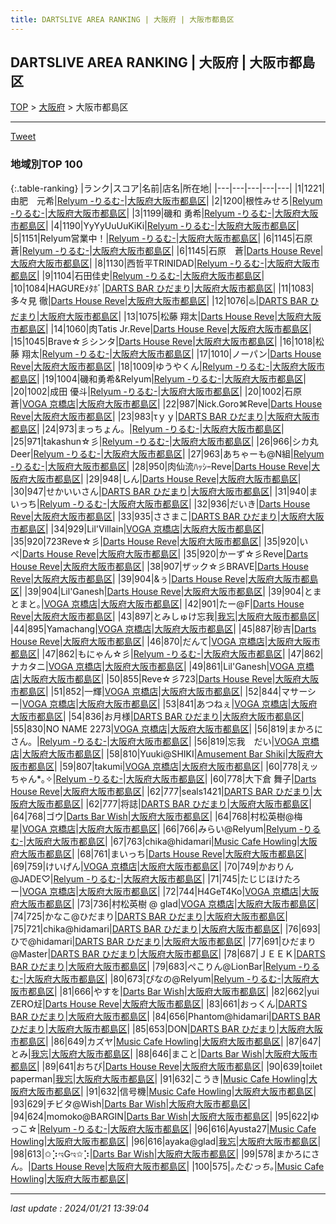 ```yaml
---
title: DARTSLIVE AREA RANKING | 大阪府 | 大阪市都島区
---
```

## DARTSLIVE AREA RANKING | 大阪府 | 大阪市都島区

[TOP](/darts/rank/) > [大阪府](/darts/rank/大阪府/) > 大阪市都島区

___

<a href="https://twitter.com/share?ref_src=twsrc%5Etfw" data-text="DARTSLIVE AREA RANKING | 大阪府大阪市都島区" class="twitter-share-button" data-via="DARTSLIVE" data-hashtags="DARTSLIVE" data-related="DARTSLIVE" data-show-count="false">Tweet</a>

### 地域別TOP 100

{:.table-ranking}
|ランク|スコア|名前|店名|所在地|
|---|---|---|---|---|
|1|1221|由肥　元希|<a href="https://search.dartslive.com/jp/shop/18366769fff3e834fec1ae84bb28bd87">Relyum -りるむ-</a>|<a href="/darts/rank/大阪府/大阪市都島区">大阪府大阪市都島区</a>|
|2|1200|根性みせろ|<a href="https://search.dartslive.com/jp/shop/18366769fff3e834fec1ae84bb28bd87">Relyum -りるむ-</a>|<a href="/darts/rank/大阪府/大阪市都島区">大阪府大阪市都島区</a>|
|3|1199|磯和 勇希|<a href="https://search.dartslive.com/jp/shop/18366769fff3e834fec1ae84bb28bd87">Relyum -りるむ-</a>|<a href="/darts/rank/大阪府/大阪市都島区">大阪府大阪市都島区</a>|
|4|1190|YyYyUuUuKiKi|<a href="https://search.dartslive.com/jp/shop/18366769fff3e834fec1ae84bb28bd87">Relyum -りるむ-</a>|<a href="/darts/rank/大阪府/大阪市都島区">大阪府大阪市都島区</a>|
|5|1151|Relyum営業中！|<a href="https://search.dartslive.com/jp/shop/18366769fff3e834fec1ae84bb28bd87">Relyum -りるむ-</a>|<a href="/darts/rank/大阪府/大阪市都島区">大阪府大阪市都島区</a>|
|6|1145|石原　蒼|<a href="https://search.dartslive.com/jp/shop/18366769fff3e834fec1ae84bb28bd87">Relyum -りるむ-</a>|<a href="/darts/rank/大阪府/大阪市都島区">大阪府大阪市都島区</a>|
|6|1145|石原　蒼|<a href="https://search.dartslive.com/jp/shop/68fa169ffc266339a3f63593b5358cc4">Darts House Reve</a>|<a href="/darts/rank/大阪府/大阪市都島区">大阪府大阪市都島区</a>|
|8|1130|西哲平TRINIDAD|<a href="https://search.dartslive.com/jp/shop/18366769fff3e834fec1ae84bb28bd87">Relyum -りるむ-</a>|<a href="/darts/rank/大阪府/大阪市都島区">大阪府大阪市都島区</a>|
|9|1104|石田佳史|<a href="https://search.dartslive.com/jp/shop/18366769fff3e834fec1ae84bb28bd87">Relyum -りるむ-</a>|<a href="/darts/rank/大阪府/大阪市都島区">大阪府大阪市都島区</a>|
|10|1084|HAGUREﾒﾀﾎﾞ|<a href="https://search.dartslive.com/jp/shop/b422a52f917b16080d9b047a20a7ba1e">DARTS BAR ひだまり</a>|<a href="/darts/rank/大阪府/大阪市都島区">大阪府大阪市都島区</a>|
|11|1083|多々見 徹|<a href="https://search.dartslive.com/jp/shop/68fa169ffc266339a3f63593b5358cc4">Darts House Reve</a>|<a href="/darts/rank/大阪府/大阪市都島区">大阪府大阪市都島区</a>|
|12|1076|♨️|<a href="https://search.dartslive.com/jp/shop/b422a52f917b16080d9b047a20a7ba1e">DARTS BAR ひだまり</a>|<a href="/darts/rank/大阪府/大阪市都島区">大阪府大阪市都島区</a>|
|13|1075|松藤 翔太|<a href="https://search.dartslive.com/jp/shop/68fa169ffc266339a3f63593b5358cc4">Darts House Reve</a>|<a href="/darts/rank/大阪府/大阪市都島区">大阪府大阪市都島区</a>|
|14|1060|肉Tatis Jr.Reve|<a href="https://search.dartslive.com/jp/shop/68fa169ffc266339a3f63593b5358cc4">Darts House Reve</a>|<a href="/darts/rank/大阪府/大阪市都島区">大阪府大阪市都島区</a>|
|15|1045|Brave☆彡シンタ|<a href="https://search.dartslive.com/jp/shop/68fa169ffc266339a3f63593b5358cc4">Darts House Reve</a>|<a href="/darts/rank/大阪府/大阪市都島区">大阪府大阪市都島区</a>|
|16|1018|松藤 翔太|<a href="https://search.dartslive.com/jp/shop/18366769fff3e834fec1ae84bb28bd87">Relyum -りるむ-</a>|<a href="/darts/rank/大阪府/大阪市都島区">大阪府大阪市都島区</a>|
|17|1010|ノーパン|<a href="https://search.dartslive.com/jp/shop/68fa169ffc266339a3f63593b5358cc4">Darts House Reve</a>|<a href="/darts/rank/大阪府/大阪市都島区">大阪府大阪市都島区</a>|
|18|1009|ゆうやくん|<a href="https://search.dartslive.com/jp/shop/18366769fff3e834fec1ae84bb28bd87">Relyum -りるむ-</a>|<a href="/darts/rank/大阪府/大阪市都島区">大阪府大阪市都島区</a>|
|19|1004|磯和勇希&amp;Relyum|<a href="https://search.dartslive.com/jp/shop/18366769fff3e834fec1ae84bb28bd87">Relyum -りるむ-</a>|<a href="/darts/rank/大阪府/大阪市都島区">大阪府大阪市都島区</a>|
|20|1002|成田 優斗|<a href="https://search.dartslive.com/jp/shop/18366769fff3e834fec1ae84bb28bd87">Relyum -りるむ-</a>|<a href="/darts/rank/大阪府/大阪市都島区">大阪府大阪市都島区</a>|
|20|1002|石原　蒼|<a href="https://search.dartslive.com/jp/shop/1b0cac588aabf2910d9b047a20a7ba1e">VOGA 京橋店</a>|<a href="/darts/rank/大阪府/大阪市都島区">大阪府大阪市都島区</a>|
|22|987|Nick.Goro⌘Reve|<a href="https://search.dartslive.com/jp/shop/68fa169ffc266339a3f63593b5358cc4">Darts House Reve</a>|<a href="/darts/rank/大阪府/大阪市都島区">大阪府大阪市都島区</a>|
|23|983|τｙｙ|<a href="https://search.dartslive.com/jp/shop/b422a52f917b16080d9b047a20a7ba1e">DARTS BAR ひだまり</a>|<a href="/darts/rank/大阪府/大阪市都島区">大阪府大阪市都島区</a>|
|24|973|まっちょん。|<a href="https://search.dartslive.com/jp/shop/18366769fff3e834fec1ae84bb28bd87">Relyum -りるむ-</a>|<a href="/darts/rank/大阪府/大阪市都島区">大阪府大阪市都島区</a>|
|25|971|takashun☆彡|<a href="https://search.dartslive.com/jp/shop/18366769fff3e834fec1ae84bb28bd87">Relyum -りるむ-</a>|<a href="/darts/rank/大阪府/大阪市都島区">大阪府大阪市都島区</a>|
|26|966|シカ丸　Deer|<a href="https://search.dartslive.com/jp/shop/18366769fff3e834fec1ae84bb28bd87">Relyum -りるむ-</a>|<a href="/darts/rank/大阪府/大阪市都島区">大阪府大阪市都島区</a>|
|27|963|あちゃーも@N組|<a href="https://search.dartslive.com/jp/shop/18366769fff3e834fec1ae84bb28bd87">Relyum -りるむ-</a>|<a href="/darts/rank/大阪府/大阪市都島区">大阪府大阪市都島区</a>|
|28|950|肉仙流ﾊｯｼｰReve|<a href="https://search.dartslive.com/jp/shop/68fa169ffc266339a3f63593b5358cc4">Darts House Reve</a>|<a href="/darts/rank/大阪府/大阪市都島区">大阪府大阪市都島区</a>|
|29|948|しん|<a href="https://search.dartslive.com/jp/shop/68fa169ffc266339a3f63593b5358cc4">Darts House Reve</a>|<a href="/darts/rank/大阪府/大阪市都島区">大阪府大阪市都島区</a>|
|30|947|せかいいさん|<a href="https://search.dartslive.com/jp/shop/b422a52f917b16080d9b047a20a7ba1e">DARTS BAR ひだまり</a>|<a href="/darts/rank/大阪府/大阪市都島区">大阪府大阪市都島区</a>|
|31|940|まいっち|<a href="https://search.dartslive.com/jp/shop/18366769fff3e834fec1ae84bb28bd87">Relyum -りるむ-</a>|<a href="/darts/rank/大阪府/大阪市都島区">大阪府大阪市都島区</a>|
|32|936|だいき|<a href="https://search.dartslive.com/jp/shop/68fa169ffc266339a3f63593b5358cc4">Darts House Reve</a>|<a href="/darts/rank/大阪府/大阪市都島区">大阪府大阪市都島区</a>|
|33|935|ささまこ|<a href="https://search.dartslive.com/jp/shop/b422a52f917b16080d9b047a20a7ba1e">DARTS BAR ひだまり</a>|<a href="/darts/rank/大阪府/大阪市都島区">大阪府大阪市都島区</a>|
|34|929|Lil&#x27;Villain|<a href="https://search.dartslive.com/jp/shop/1b0cac588aabf2910d9b047a20a7ba1e">VOGA 京橋店</a>|<a href="/darts/rank/大阪府/大阪市都島区">大阪府大阪市都島区</a>|
|35|920|723Reve☆彡|<a href="https://search.dartslive.com/jp/shop/68fa169ffc266339a3f63593b5358cc4">Darts House Reve</a>|<a href="/darts/rank/大阪府/大阪市都島区">大阪府大阪市都島区</a>|
|35|920|いぺ|<a href="https://search.dartslive.com/jp/shop/68fa169ffc266339a3f63593b5358cc4">Darts House Reve</a>|<a href="/darts/rank/大阪府/大阪市都島区">大阪府大阪市都島区</a>|
|35|920|かーず☆彡Reve|<a href="https://search.dartslive.com/jp/shop/68fa169ffc266339a3f63593b5358cc4">Darts House Reve</a>|<a href="/darts/rank/大阪府/大阪市都島区">大阪府大阪市都島区</a>|
|38|907|ザック☆彡BRAVE|<a href="https://search.dartslive.com/jp/shop/68fa169ffc266339a3f63593b5358cc4">Darts House Reve</a>|<a href="/darts/rank/大阪府/大阪市都島区">大阪府大阪市都島区</a>|
|39|904|&amp;ぅ|<a href="https://search.dartslive.com/jp/shop/68fa169ffc266339a3f63593b5358cc4">Darts House Reve</a>|<a href="/darts/rank/大阪府/大阪市都島区">大阪府大阪市都島区</a>|
|39|904|Lil&#x27;Ganesh|<a href="https://search.dartslive.com/jp/shop/68fa169ffc266339a3f63593b5358cc4">Darts House Reve</a>|<a href="/darts/rank/大阪府/大阪市都島区">大阪府大阪市都島区</a>|
|39|904|とまとまと｡|<a href="https://search.dartslive.com/jp/shop/1b0cac588aabf2910d9b047a20a7ba1e">VOGA 京橋店</a>|<a href="/darts/rank/大阪府/大阪市都島区">大阪府大阪市都島区</a>|
|42|901|たー@F|<a href="https://search.dartslive.com/jp/shop/68fa169ffc266339a3f63593b5358cc4">Darts House Reve</a>|<a href="/darts/rank/大阪府/大阪市都島区">大阪府大阪市都島区</a>|
|43|897|とみしゅけ忘我|<a href="https://search.dartslive.com/jp/shop/0f6c201242950a1e58d385ea46352d8f">我忘</a>|<a href="/darts/rank/大阪府/大阪市都島区">大阪府大阪市都島区</a>|
|44|895|Yamachang|<a href="https://search.dartslive.com/jp/shop/1b0cac588aabf2910d9b047a20a7ba1e">VOGA 京橋店</a>|<a href="/darts/rank/大阪府/大阪市都島区">大阪府大阪市都島区</a>|
|45|887|砂吉|<a href="https://search.dartslive.com/jp/shop/68fa169ffc266339a3f63593b5358cc4">Darts House Reve</a>|<a href="/darts/rank/大阪府/大阪市都島区">大阪府大阪市都島区</a>|
|46|870|だんて|<a href="https://search.dartslive.com/jp/shop/1b0cac588aabf2910d9b047a20a7ba1e">VOGA 京橋店</a>|<a href="/darts/rank/大阪府/大阪市都島区">大阪府大阪市都島区</a>|
|47|862|もにゃん☆彡|<a href="https://search.dartslive.com/jp/shop/18366769fff3e834fec1ae84bb28bd87">Relyum -りるむ-</a>|<a href="/darts/rank/大阪府/大阪市都島区">大阪府大阪市都島区</a>|
|47|862|ナカタニ|<a href="https://search.dartslive.com/jp/shop/1b0cac588aabf2910d9b047a20a7ba1e">VOGA 京橋店</a>|<a href="/darts/rank/大阪府/大阪市都島区">大阪府大阪市都島区</a>|
|49|861|Lil&#x27;Ganesh|<a href="https://search.dartslive.com/jp/shop/1b0cac588aabf2910d9b047a20a7ba1e">VOGA 京橋店</a>|<a href="/darts/rank/大阪府/大阪市都島区">大阪府大阪市都島区</a>|
|50|855|Reve☆彡723|<a href="https://search.dartslive.com/jp/shop/68fa169ffc266339a3f63593b5358cc4">Darts House Reve</a>|<a href="/darts/rank/大阪府/大阪市都島区">大阪府大阪市都島区</a>|
|51|852|一輝|<a href="https://search.dartslive.com/jp/shop/1b0cac588aabf2910d9b047a20a7ba1e">VOGA 京橋店</a>|<a href="/darts/rank/大阪府/大阪市都島区">大阪府大阪市都島区</a>|
|52|844|マサーシー|<a href="https://search.dartslive.com/jp/shop/1b0cac588aabf2910d9b047a20a7ba1e">VOGA 京橋店</a>|<a href="/darts/rank/大阪府/大阪市都島区">大阪府大阪市都島区</a>|
|53|841|あつねぇ|<a href="https://search.dartslive.com/jp/shop/1b0cac588aabf2910d9b047a20a7ba1e">VOGA 京橋店</a>|<a href="/darts/rank/大阪府/大阪市都島区">大阪府大阪市都島区</a>|
|54|836|お月様|<a href="https://search.dartslive.com/jp/shop/b422a52f917b16080d9b047a20a7ba1e">DARTS BAR ひだまり</a>|<a href="/darts/rank/大阪府/大阪市都島区">大阪府大阪市都島区</a>|
|55|830|NO NAME 2273|<a href="https://search.dartslive.com/jp/shop/1b0cac588aabf2910d9b047a20a7ba1e">VOGA 京橋店</a>|<a href="/darts/rank/大阪府/大阪市都島区">大阪府大阪市都島区</a>|
|56|819|まかろにさん。|<a href="https://search.dartslive.com/jp/shop/18366769fff3e834fec1ae84bb28bd87">Relyum -りるむ-</a>|<a href="/darts/rank/大阪府/大阪市都島区">大阪府大阪市都島区</a>|
|56|819|忘我　だい|<a href="https://search.dartslive.com/jp/shop/1b0cac588aabf2910d9b047a20a7ba1e">VOGA 京橋店</a>|<a href="/darts/rank/大阪府/大阪市都島区">大阪府大阪市都島区</a>|
|58|810|Yuuki@SHIKI|<a href="https://search.dartslive.com/jp/shop/bb52c610ba7237280d9b047a20a7ba1e">Amusement Bar Shiki</a>|<a href="/darts/rank/大阪府/大阪市都島区">大阪府大阪市都島区</a>|
|59|807|takumi|<a href="https://search.dartslive.com/jp/shop/1b0cac588aabf2910d9b047a20a7ba1e">VOGA 京橋店</a>|<a href="/darts/rank/大阪府/大阪市都島区">大阪府大阪市都島区</a>|
|60|778|えッちゃん*｡✧|<a href="https://search.dartslive.com/jp/shop/18366769fff3e834fec1ae84bb28bd87">Relyum -りるむ-</a>|<a href="/darts/rank/大阪府/大阪市都島区">大阪府大阪市都島区</a>|
|60|778|大下倉 舞子|<a href="https://search.dartslive.com/jp/shop/68fa169ffc266339a3f63593b5358cc4">Darts House Reve</a>|<a href="/darts/rank/大阪府/大阪市都島区">大阪府大阪市都島区</a>|
|62|777|seals1421|<a href="https://search.dartslive.com/jp/shop/b422a52f917b16080d9b047a20a7ba1e">DARTS BAR ひだまり</a>|<a href="/darts/rank/大阪府/大阪市都島区">大阪府大阪市都島区</a>|
|62|777|将誌|<a href="https://search.dartslive.com/jp/shop/b422a52f917b16080d9b047a20a7ba1e">DARTS BAR ひだまり</a>|<a href="/darts/rank/大阪府/大阪市都島区">大阪府大阪市都島区</a>|
|64|768|ゴウ|<a href="https://search.dartslive.com/jp/shop/42d5b5e0b8fdf9360d9b047a20a7ba1e">Darts Bar Wish</a>|<a href="/darts/rank/大阪府/大阪市都島区">大阪府大阪市都島区</a>|
|64|768|村松英樹@梅星|<a href="https://search.dartslive.com/jp/shop/1b0cac588aabf2910d9b047a20a7ba1e">VOGA 京橋店</a>|<a href="/darts/rank/大阪府/大阪市都島区">大阪府大阪市都島区</a>|
|66|766|みらい@Relyum|<a href="https://search.dartslive.com/jp/shop/18366769fff3e834fec1ae84bb28bd87">Relyum -りるむ-</a>|<a href="/darts/rank/大阪府/大阪市都島区">大阪府大阪市都島区</a>|
|67|763|chika@hidamari|<a href="https://search.dartslive.com/jp/shop/24667f601533dac90d9b047a20a7ba1e">Music Cafe Howling</a>|<a href="/darts/rank/大阪府/大阪市都島区">大阪府大阪市都島区</a>|
|68|761|まいっち|<a href="https://search.dartslive.com/jp/shop/68fa169ffc266339a3f63593b5358cc4">Darts House Reve</a>|<a href="/darts/rank/大阪府/大阪市都島区">大阪府大阪市都島区</a>|
|69|759|けいげん|<a href="https://search.dartslive.com/jp/shop/1b0cac588aabf2910d9b047a20a7ba1e">VOGA 京橋店</a>|<a href="/darts/rank/大阪府/大阪市都島区">大阪府大阪市都島区</a>|
|70|749|かおりん@JADE♡|<a href="https://search.dartslive.com/jp/shop/18366769fff3e834fec1ae84bb28bd87">Relyum -りるむ-</a>|<a href="/darts/rank/大阪府/大阪市都島区">大阪府大阪市都島区</a>|
|71|745|たじじほけたろー|<a href="https://search.dartslive.com/jp/shop/1b0cac588aabf2910d9b047a20a7ba1e">VOGA 京橋店</a>|<a href="/darts/rank/大阪府/大阪市都島区">大阪府大阪市都島区</a>|
|72|744|H4GeT4Ko|<a href="https://search.dartslive.com/jp/shop/1b0cac588aabf2910d9b047a20a7ba1e">VOGA 京橋店</a>|<a href="/darts/rank/大阪府/大阪市都島区">大阪府大阪市都島区</a>|
|73|736|村松英樹 @ glad|<a href="https://search.dartslive.com/jp/shop/1b0cac588aabf2910d9b047a20a7ba1e">VOGA 京橋店</a>|<a href="/darts/rank/大阪府/大阪市都島区">大阪府大阪市都島区</a>|
|74|725|かなこ@ひだまり|<a href="https://search.dartslive.com/jp/shop/b422a52f917b16080d9b047a20a7ba1e">DARTS BAR ひだまり</a>|<a href="/darts/rank/大阪府/大阪市都島区">大阪府大阪市都島区</a>|
|75|721|chika@hidamari|<a href="https://search.dartslive.com/jp/shop/b422a52f917b16080d9b047a20a7ba1e">DARTS BAR ひだまり</a>|<a href="/darts/rank/大阪府/大阪市都島区">大阪府大阪市都島区</a>|
|76|693|ひで@hidamari|<a href="https://search.dartslive.com/jp/shop/b422a52f917b16080d9b047a20a7ba1e">DARTS BAR ひだまり</a>|<a href="/darts/rank/大阪府/大阪市都島区">大阪府大阪市都島区</a>|
|77|691|ひだまり@Master|<a href="https://search.dartslive.com/jp/shop/b422a52f917b16080d9b047a20a7ba1e">DARTS BAR ひだまり</a>|<a href="/darts/rank/大阪府/大阪市都島区">大阪府大阪市都島区</a>|
|78|687|ＪＥＥＫ|<a href="https://search.dartslive.com/jp/shop/b422a52f917b16080d9b047a20a7ba1e">DARTS BAR ひだまり</a>|<a href="/darts/rank/大阪府/大阪市都島区">大阪府大阪市都島区</a>|
|79|683|ぺこりん@LionBar|<a href="https://search.dartslive.com/jp/shop/18366769fff3e834fec1ae84bb28bd87">Relyum -りるむ-</a>|<a href="/darts/rank/大阪府/大阪市都島区">大阪府大阪市都島区</a>|
|80|673|ぴなの@Relyum|<a href="https://search.dartslive.com/jp/shop/18366769fff3e834fec1ae84bb28bd87">Relyum -りるむ-</a>|<a href="/darts/rank/大阪府/大阪市都島区">大阪府大阪市都島区</a>|
|81|666|やすを|<a href="https://search.dartslive.com/jp/shop/42d5b5e0b8fdf9360d9b047a20a7ba1e">Darts Bar Wish</a>|<a href="/darts/rank/大阪府/大阪市都島区">大阪府大阪市都島区</a>|
|82|662|yui ZERO㍽|<a href="https://search.dartslive.com/jp/shop/68fa169ffc266339a3f63593b5358cc4">Darts House Reve</a>|<a href="/darts/rank/大阪府/大阪市都島区">大阪府大阪市都島区</a>|
|83|661|おっくん|<a href="https://search.dartslive.com/jp/shop/b422a52f917b16080d9b047a20a7ba1e">DARTS BAR ひだまり</a>|<a href="/darts/rank/大阪府/大阪市都島区">大阪府大阪市都島区</a>|
|84|656|Phantom@hidamari|<a href="https://search.dartslive.com/jp/shop/b422a52f917b16080d9b047a20a7ba1e">DARTS BAR ひだまり</a>|<a href="/darts/rank/大阪府/大阪市都島区">大阪府大阪市都島区</a>|
|85|653|DON|<a href="https://search.dartslive.com/jp/shop/b422a52f917b16080d9b047a20a7ba1e">DARTS BAR ひだまり</a>|<a href="/darts/rank/大阪府/大阪市都島区">大阪府大阪市都島区</a>|
|86|649|カズヤ|<a href="https://search.dartslive.com/jp/shop/24667f601533dac90d9b047a20a7ba1e">Music Cafe Howling</a>|<a href="/darts/rank/大阪府/大阪市都島区">大阪府大阪市都島区</a>|
|87|647|とみ|<a href="https://search.dartslive.com/jp/shop/0f6c201242950a1e58d385ea46352d8f">我忘</a>|<a href="/darts/rank/大阪府/大阪市都島区">大阪府大阪市都島区</a>|
|88|646|まこと|<a href="https://search.dartslive.com/jp/shop/42d5b5e0b8fdf9360d9b047a20a7ba1e">Darts Bar Wish</a>|<a href="/darts/rank/大阪府/大阪市都島区">大阪府大阪市都島区</a>|
|89|641|おちび|<a href="https://search.dartslive.com/jp/shop/68fa169ffc266339a3f63593b5358cc4">Darts House Reve</a>|<a href="/darts/rank/大阪府/大阪市都島区">大阪府大阪市都島区</a>|
|90|639|toilet paperman|<a href="https://search.dartslive.com/jp/shop/0f6c201242950a1e58d385ea46352d8f">我忘</a>|<a href="/darts/rank/大阪府/大阪市都島区">大阪府大阪市都島区</a>|
|91|632|こうき|<a href="https://search.dartslive.com/jp/shop/24667f601533dac90d9b047a20a7ba1e">Music Cafe Howling</a>|<a href="/darts/rank/大阪府/大阪市都島区">大阪府大阪市都島区</a>|
|91|632|信号機|<a href="https://search.dartslive.com/jp/shop/24667f601533dac90d9b047a20a7ba1e">Music Cafe Howling</a>|<a href="/darts/rank/大阪府/大阪市都島区">大阪府大阪市都島区</a>|
|93|629|チビタ@Wish|<a href="https://search.dartslive.com/jp/shop/42d5b5e0b8fdf9360d9b047a20a7ba1e">Darts Bar Wish</a>|<a href="/darts/rank/大阪府/大阪市都島区">大阪府大阪市都島区</a>|
|94|624|momoko@BARGIN|<a href="https://search.dartslive.com/jp/shop/42d5b5e0b8fdf9360d9b047a20a7ba1e">Darts Bar Wish</a>|<a href="/darts/rank/大阪府/大阪市都島区">大阪府大阪市都島区</a>|
|95|622|ゆっこ☆|<a href="https://search.dartslive.com/jp/shop/18366769fff3e834fec1ae84bb28bd87">Relyum -りるむ-</a>|<a href="/darts/rank/大阪府/大阪市都島区">大阪府大阪市都島区</a>|
|96|616|Ayusta27|<a href="https://search.dartslive.com/jp/shop/24667f601533dac90d9b047a20a7ba1e">Music Cafe Howling</a>|<a href="/darts/rank/大阪府/大阪市都島区">大阪府大阪市都島区</a>|
|96|616|ayaka@glad|<a href="https://search.dartslive.com/jp/shop/0f6c201242950a1e58d385ea46352d8f">我忘</a>|<a href="/darts/rank/大阪府/大阪市都島区">大阪府大阪市都島区</a>|
|98|613|✩⡱ಇGಇ✩⡱|<a href="https://search.dartslive.com/jp/shop/42d5b5e0b8fdf9360d9b047a20a7ba1e">Darts Bar Wish</a>|<a href="/darts/rank/大阪府/大阪市都島区">大阪府大阪市都島区</a>|
|99|578|まかろにさん。|<a href="https://search.dartslive.com/jp/shop/68fa169ffc266339a3f63593b5358cc4">Darts House Reve</a>|<a href="/darts/rank/大阪府/大阪市都島区">大阪府大阪市都島区</a>|
|100|575|*｡たむっち｡*|<a href="https://search.dartslive.com/jp/shop/24667f601533dac90d9b047a20a7ba1e">Music Cafe Howling</a>|<a href="/darts/rank/大阪府/大阪市都島区">大阪府大阪市都島区</a>|



___

_last update : 2024/01/21 13:39:04_


<script src="https://cdnjs.cloudflare.com/ajax/libs/jquery/3.6.1/jquery.min.js" integrity="sha512-aVKKRRi/Q/YV+4mjoKBsE4x3H+BkegoM/em46NNlCqNTmUYADjBbeNefNxYV7giUp0VxICtqdrbqU7iVaeZNXA==" crossorigin="anonymous" referrerpolicy="no-referrer"></script>
<script src="https://cdnjs.cloudflare.com/ajax/libs/jquery.tablesorter/2.31.3/js/jquery.tablesorter.min.js" integrity="sha512-qzgd5cYSZcosqpzpn7zF2ZId8f/8CHmFKZ8j7mU4OUXTNRd5g+ZHBPsgKEwoqxCtdQvExE5LprwwPAgoicguNg==" crossorigin="anonymous" referrerpolicy="no-referrer"></script>
<link rel="stylesheet" href="https://cdnjs.cloudflare.com/ajax/libs/jquery.tablesorter/2.31.3/css/theme.default.min.css" integrity="sha512-wghhOJkjQX0Lh3NSWvNKeZ0ZpNn+SPVXX1Qyc9OCaogADktxrBiBdKGDoqVUOyhStvMBmJQ8ZdMHiR3wuEq8+w==" crossorigin="anonymous" referrerpolicy="no-referrer" />
<script>
$(function() {
    $(".table-ranking").tablesorter({sortList:[[0, 0]]});
});
</script>

<script async src="https://platform.twitter.com/widgets.js" charset="utf-8"></script>